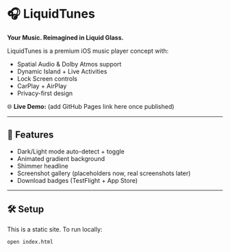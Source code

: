 # 🎧 LiquidTunes

**Your Music. Reimagined in Liquid Glass.**

LiquidTunes is a premium iOS music player concept with:
- Spatial Audio & Dolby Atmos support
- Dynamic Island + Live Activities
- Lock Screen controls
- CarPlay + AirPlay
- Privacy-first design

🌐 **Live Demo:** (add GitHub Pages link here once published)

---

## 🚀 Features
- Dark/Light mode auto-detect + toggle
- Animated gradient background
- Shimmer headline
- Screenshot gallery (placeholders now, real screenshots later)
- Download badges (TestFlight + App Store)

---

## 🛠 Setup
This is a static site. To run locally:
```bash
open index.html